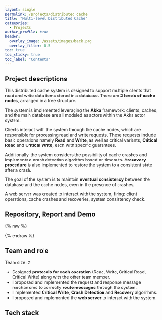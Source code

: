 ```yaml
---
layout: single
permalink: /projects/distributed_cache
title: "Multi-level Distributed Cache"
categories:
  - Projects
author_profile: true
header:
  overlay_image: /assets/images/back.png
  overlay_filter: 0.5
toc: true
toc_sticky: true
toc_label: "Contents"
---
```



## Project descriptions

This distributed cache system is designed to support multiple clients that read and write data items stored in a database.
There are **2 levels of cache nodes**, arranged in a tree structure.

The system is implemented leveraging the **Akka** framework: clients, caches, and the main database are all modeled as actors within the Akka actor system.

Clients interact with the system through the cache nodes, which are responsible for processing read and write requests. These requests include basic operations namely **Read** and **Write**, as well as critical variants, **Critical Read** and **Critical Write**, each with specific guarantees.

Additionally, the system considers the possibility of cache crashes and implements a crash detection algorithm based on timeouts.
A**recovery procedure** is also implemented to restore the system to a consistent state after a crash.

The goal of the system is to maintain **eventual consistency** between the database and the cache nodes, even in the presence of crashes.

A web server was created to interact with the system, firing: client operations, cache crashes and recoveries, system consistency check.

## Repository, Report and Demo

{% raw %}
<center>
  <a href="https://github.com/vicentinileonardo/distributed_cache" target="_blank" class="btn"><i class="fa fa-github" style="font-size: 42px;"></i></a>
  <a href="/projects/reports/distributed_cache.pdf" target="_blank" class="btn"><i class="fa fa-file-pdf-o" style="font-size: 42px;"></i></a>
  <a href="https://leonardovicentini.com/abc" target="_blank" class="btn"><i class="fa fa-video-camera" aria-hidden="true" style="font-size: 42px;"></i></a>
</center>
{% endraw %}


## Team and role

Team size: 2

+ Designed **protocols for each operation** (Read, Write, Critical Read, Critical Write) along with the other team member.
+ I proposed and implemented the request and response message mechanisms to correctly **route messages** through the system.
+ I implemented **Critical Write**, **Crash Detection** and **Recovery** algorithms.
+ I proposed and implemented the **web server** to interact with the system.

## Tech stack



